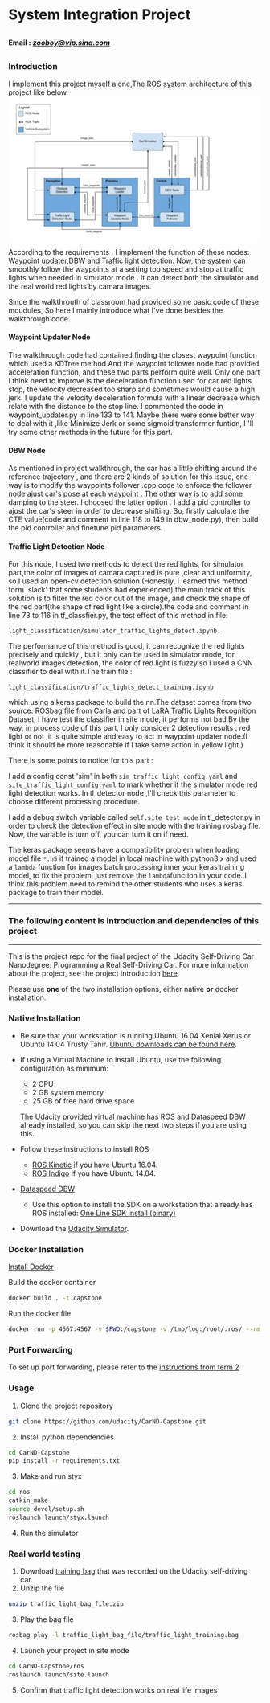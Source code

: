 # **System Integration Project** 




##

  **Email :  *zooboy@vip.sina.com***  
  

##
[//]: # (Image References)

[image1]: ./arc.jpg "arg"

### Introduction
I implement this project myself alone,The ROS system architecture of this project like below.
![alt text][image1]

According to the requirements , I implement the function of these nodes: Waypoint updater,DBW and Traffic light detection. Now, the system can smoothly follow the waypoints at a setting top speed and stop at traffic lights when needed in simulator mode . It can detect both the simulator and the real world red lights by camara images.  

Since the walkthrouth of classroom had provided some basic code of these moudules, So here I mainly introduce what I've done besides the walkthrough code.

#### Waypoint Updater Node

The walkthrough code had contained finding the closest waypoint function which used a KDTree method.And the waypoint follower node had provided acceleration function, and these two parts perform quite well. Only one part I think need to improve is the deceleration function used for car red lights stop, the velocity decreased too sharp and sometimes would cause a high jerk. I update the velocity deceleration formula with a linear decrease which relate with the distance to the stop line. I commented the code in waypoint_updater.py in line 133 to 141. Maybe there were some better way to deal with it ,like Minimize Jerk or some sigmoid transformer funtion,  I 'll try some other methods in the future for this part. 


#### DBW Node

As mentioned in project walkthrough, the car has a little shifting around the reference trajectory , and there are 2 kinds of solution for  this issue, one way is to modify the waypoints follower .cpp code to enforce the follower node ajust car's  pose at each waypoint . The other way is to add some damping to the steer. I choosed the latter option . I add a pid controller to ajust the car's steer in order to decrease shifting. So, firstly calculate the CTE value(code and comment in line 118 to 149 in dbw_node.py), then build the pid controller and finetune  pid parameters. 



#### Traffic Light Detection Node
For this node, I used two methods to detect the red lights, for simulator part,the color of images of camara captured is pure ,clear and uniformity, so  I used an open-cv detection solution (Honestly, I learned this method form 'slack' that some students had experienced),the main track of this solution is to filter the red color out of the image, and check the shape of the red part(the shape of red light like a circle).the code and comment in line 73 to 116 in tf_classfier.py, the test effect of this method in file: 
```
light_classification/simulator_traffic_lights_detect.ipynb.
```
The performance of this method is good, it can recognize the red lights precisely and quickly , but it only can be used in simulator mode, for realworld images detection, the color of red light is fuzzy,so I used a CNN classifier to deal with it.The train file : 
```
light_classification/traffic_lights_detect_training.ipynb 
```
which using a keras package to build the nn.The dataset comes from two source: ROSbag file from Carla and part of LaRA Traffic Lights Recognition Dataset, I have test the classifier in site mode, it performs not bad.By the way, in process code of this part, I only consider 2 detection results : red light or not ,it is quite simple and easy to act in waypoint updater node.(I think it should be more reasonable if I take some action in yellow light )

There is some points to notice for this part :

I add a config const 'sim' in both ```sim_traffic_light_config.yaml``` and ```site_traffic_light_config.yaml```
to mark whether if the simulator mode red light detection works. In tl_detector node ,I'll check this parameter to choose different processing procedure.

I add a debug switch variable called ```self.site_test_mode``` in tl_detector.py in order to check the detection effect in site mode with the training rosbag file. Now, the variable is turn off, you can turn it on if need.

The keras package seems have a compatibility problem when loading model file ```*.h5```  if trained a model in local machine with python3.x and used a ```lambda``` function for images batch processing inner your keras training model, to fix the problem, just remove the  ```lambda```function in your code. I think this problem need to remind  the other students who uses a keras package to train their model. 

----------
### The following content is introduction and dependencies of this project
----------

This is the project repo for the final project of the Udacity Self-Driving Car Nanodegree: Programming a Real Self-Driving Car. For more information about the project, see the project introduction [here](https://classroom.udacity.com/nanodegrees/nd013/parts/6047fe34-d93c-4f50-8336-b70ef10cb4b2/modules/e1a23b06-329a-4684-a717-ad476f0d8dff/lessons/462c933d-9f24-42d3-8bdc-a08a5fc866e4/concepts/5ab4b122-83e6-436d-850f-9f4d26627fd9).

Please use **one** of the two installation options, either native **or** docker installation.

### Native Installation

* Be sure that your workstation is running Ubuntu 16.04 Xenial Xerus or Ubuntu 14.04 Trusty Tahir. [Ubuntu downloads can be found here](https://www.ubuntu.com/download/desktop).
* If using a Virtual Machine to install Ubuntu, use the following configuration as minimum:
  * 2 CPU
  * 2 GB system memory
  * 25 GB of free hard drive space

  The Udacity provided virtual machine has ROS and Dataspeed DBW already installed, so you can skip the next two steps if you are using this.

* Follow these instructions to install ROS
  * [ROS Kinetic](http://wiki.ros.org/kinetic/Installation/Ubuntu) if you have Ubuntu 16.04.
  * [ROS Indigo](http://wiki.ros.org/indigo/Installation/Ubuntu) if you have Ubuntu 14.04.
* [Dataspeed DBW](https://bitbucket.org/DataspeedInc/dbw_mkz_ros)
  * Use this option to install the SDK on a workstation that already has ROS installed: [One Line SDK Install (binary)](https://bitbucket.org/DataspeedInc/dbw_mkz_ros/src/81e63fcc335d7b64139d7482017d6a97b405e250/ROS_SETUP.md?fileviewer=file-view-default)
* Download the [Udacity Simulator](https://github.com/udacity/CarND-Capstone/releases).

### Docker Installation
[Install Docker](https://docs.docker.com/engine/installation/)

Build the docker container
```bash
docker build . -t capstone
```

Run the docker file
```bash
docker run -p 4567:4567 -v $PWD:/capstone -v /tmp/log:/root/.ros/ --rm -it capstone
```

### Port Forwarding
To set up port forwarding, please refer to the [instructions from term 2](https://classroom.udacity.com/nanodegrees/nd013/parts/40f38239-66b6-46ec-ae68-03afd8a601c8/modules/0949fca6-b379-42af-a919-ee50aa304e6a/lessons/f758c44c-5e40-4e01-93b5-1a82aa4e044f/concepts/16cf4a78-4fc7-49e1-8621-3450ca938b77)

### Usage

1. Clone the project repository
```bash
git clone https://github.com/udacity/CarND-Capstone.git
```

2. Install python dependencies
```bash
cd CarND-Capstone
pip install -r requirements.txt
```
3. Make and run styx
```bash
cd ros
catkin_make
source devel/setup.sh
roslaunch launch/styx.launch
```
4. Run the simulator

### Real world testing
1. Download [training bag](https://s3-us-west-1.amazonaws.com/udacity-selfdrivingcar/traffic_light_bag_file.zip) that was recorded on the Udacity self-driving car.
2. Unzip the file
```bash
unzip traffic_light_bag_file.zip
```
3. Play the bag file
```bash
rosbag play -l traffic_light_bag_file/traffic_light_training.bag
```
4. Launch your project in site mode
```bash
cd CarND-Capstone/ros
roslaunch launch/site.launch
```
5. Confirm that traffic light detection works on real life images
